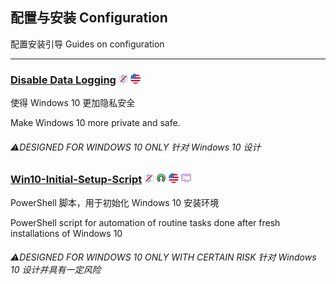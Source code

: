 ## 配置与安装   Configuration

配置安装引导   Guides on configuration

---

### [Disable Data Logging](https://www.reddit.com/r/Windows10/comments/3f38ed/guide_how_to_disable_data_logging_in_w10) ![](../assets/free.png) ![](../assets/united-states.png)

使得 Windows 10 更加隐私安全

Make Windows 10 more private and safe.

###### ⚠DESIGNED FOR WINDOWS 10 ONLY   针对 Windows 10 设计

### [Win10-Initial-Setup-Script](https://www.dasm.cz/clanek/jak-z-windows-10-udelat-desktopovy-system) ![](../assets/free.png) ![](../assets/open-source-icon.png "MIT@GitHub: https://github.com/Disassembler0/Win10-Initial-Setup-Script") ![](../assets/united-states.png) ![](../assets/command-line.png)

PowerShell 脚本，用于初始化 Windows 10 安装环境

 PowerShell script for automation of routine tasks done after fresh installations of Windows 10

###### ⚠DESIGNED FOR WINDOWS 10 ONLY WITH CERTAIN RISK   针对 Windows 10 设计并具有一定风险



